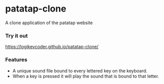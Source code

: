 # patatap-clone
A clone application of the patatap website

### Try it out
 https://logikevcoder.github.io/patatap-clone/
 
 ### Features
 * A unique sound file bound to every lettered key on the keyboard. 
 * When a key is pressed it will play the sound that is bound to that letter.

